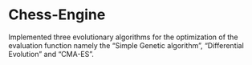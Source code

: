 # Chess-Engine
Implemented three evolutionary algorithms for the optimization of the evaluation function namely the “Simple Genetic algorithm”, “Differential Evolution” and “CMA-ES”.
